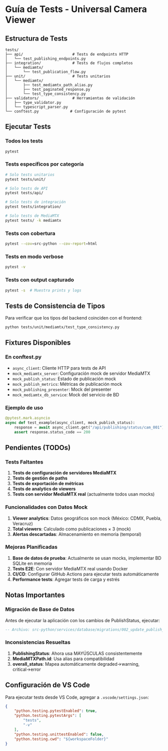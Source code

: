 # Guía de Tests - Universal Camera Viewer

## Estructura de Tests

```
tests/
├── api/                      # Tests de endpoints HTTP
│   └── test_publishing_endpoints.py
├── integration/              # Tests de flujos completos
│   └── mediamtx/
│       └── test_publication_flow.py
├── unit/                     # Tests unitarios
│   └── mediamtx/
│       ├── test_mediamtx_path_alias.py
│       ├── test_paginated_response.py
│       └── test_type_consistency.py
├── validators/               # Herramientas de validación
│   ├── type_validator.py
│   └── typescript_parser.py
└── conftest.py              # Configuración de pytest
```

## Ejecutar Tests

### Todos los tests
```bash
pytest
```

### Tests específicos por categoría
```bash
# Solo tests unitarios
pytest tests/unit/

# Solo tests de API
pytest tests/api/

# Solo tests de integración
pytest tests/integration/

# Solo tests de MediaMTX
pytest tests/ -k mediamtx
```

### Tests con cobertura
```bash
pytest --cov=src-python --cov-report=html
```

### Tests en modo verbose
```bash
pytest -v
```

### Tests con output capturado
```bash
pytest -s  # Muestra prints y logs
```

## Tests de Consistencia de Tipos

Para verificar que los tipos del backend coinciden con el frontend:

```bash
python tests/unit/mediamtx/test_type_consistency.py
```

## Fixtures Disponibles

### En conftest.py

- `async_client`: Cliente HTTP para tests de API
- `mock_mediamtx_server`: Configuración mock de servidor MediaMTX
- `mock_publish_status`: Estado de publicación mock
- `mock_publish_metrics`: Métricas de publicación mock
- `mock_publishing_presenter`: Mock del presenter
- `mock_mediamtx_db_service`: Mock del servicio de BD

### Ejemplo de uso

```python
@pytest.mark.asyncio
async def test_example(async_client, mock_publish_status):
    response = await async_client.get("/api/publishing/status/cam_001")
    assert response.status_code == 200
```

## Pendientes (TODOs)

### Tests Faltantes
1. **Tests de configuración de servidores MediaMTX**
2. **Tests de gestión de paths**
3. **Tests de exportación de métricas**
4. **Tests de analytics de viewers**
5. **Tests con servidor MediaMTX real** (actualmente todos usan mocks)

### Funcionalidades con Datos Mock
1. **Viewer analytics**: Datos geográficos son mock (México: CDMX, Puebla, Veracruz)
2. **Total viewers**: Calculado como publicaciones × 3 (mock)
3. **Alertas descartadas**: Almacenamiento en memoria (temporal)

### Mejoras Planificadas
1. **Base de datos de prueba**: Actualmente se usan mocks, implementar BD SQLite en memoria
2. **Tests E2E**: Con servidor MediaMTX real usando Docker
3. **CI/CD**: Configurar GitHub Actions para ejecutar tests automáticamente
4. **Performance tests**: Agregar tests de carga y estrés

## Notas Importantes

### Migración de Base de Datos
Antes de ejecutar la aplicación con los cambios de PublishStatus, ejecutar:
```sql
-- Archivo: src-python/services/database/migrations/002_update_publish_status_to_uppercase.sql
```

### Inconsistencias Resueltas
1. **PublishingStatus**: Ahora usa MAYÚSCULAS consistentemente
2. **MediaMTXPath.id**: Usa alias para compatibilidad
3. **overall_status**: Mapea automáticamente degraded→warning, critical→error

## Configuración de VS Code

Para ejecutar tests desde VS Code, agregar a `.vscode/settings.json`:

```json
{
    "python.testing.pytestEnabled": true,
    "python.testing.pytestArgs": [
        "tests",
        "-v"
    ],
    "python.testing.unittestEnabled": false,
    "python.testing.cwd": "${workspaceFolder}"
}
```